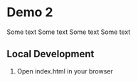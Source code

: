 # Demo 2

Some text
Some text
Some text
Some text


## Local Development

1. Open index.html in your browser